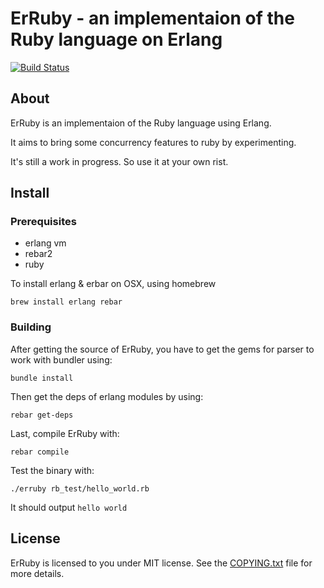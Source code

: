 # ErRuby - an implementaion of the Ruby language on Erlang
[![Build Status](https://travis-ci.org/johnlinvc/erruby.svg?branch=develop)](https://travis-ci.org/johnlinvc/erruby)
## About

ErRuby is an implementaion of the Ruby language using Erlang.

It aims to bring some concurrency features to ruby by experimenting.

It's still a work in progress. So use it at your own rist.

## Install

### Prerequisites
 
- erlang vm
- rebar2
- ruby 

To install erlang & erbar on OSX, using homebrew

	brew install erlang rebar

### Building

After getting the source of ErRuby, you have to get the gems for parser to work with bundler using:
	
	bundle install
	
 
Then get the deps of erlang modules by using:

	rebar get-deps
	
Last, compile ErRuby with:

	rebar compile
	
	
Test the binary with:

	./erruby rb_test/hello_world.rb
It should output `hello world`
## License

ErRuby is licensed to you under MIT license. See the [COPYING.txt](CCOPYING.txt) file for more details.

